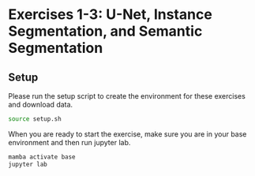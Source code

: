 # Exercises 1-3: U-Net, Instance Segmentation, and Semantic Segmentation

## Setup

Please run the setup script to create the environment for these exercises and download data.

```bash
source setup.sh
```

When you are ready to start the exercise, make sure you are in your base environment and then run jupyter lab.
```bash
mamba activate base
jupyter lab
```
